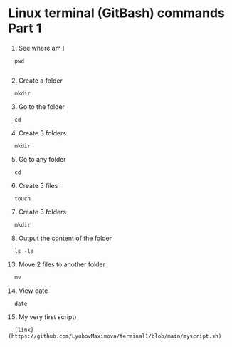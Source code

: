# Linux terminal (GitBash) commands Part 1

1. See where am I

```
  pwd
  
```
2. Create a folder
```
  mkdir
```
  
3. Go to the folder
```
  cd
```

4. Create 3 folders
```
  mkdir
```

5. Go to any folder
```
  cd
```

6. Create 5 files
```
  touch 
```

7. Create 3 folders
```
  mkdir 
```

8. Output the content of the folder
```
  ls -la
```

13. Move 2 files to another folder
```
  mv
```

14. View date

```
  date
```

15. My very first script)
```
  [link](https://github.com/LyubovMaximova/terminal1/blob/main/myscript.sh)
```

